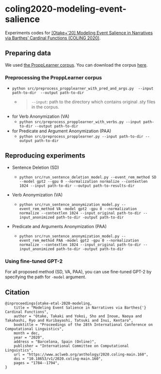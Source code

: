 # coling2020-modeling-event-salience
Experiments codes for [[Otake+'20] Modeling Event Salience in Narratives via Barthes’ Cardinal Functions (COLING 2020)]( https://www.aclweb.org/anthology/2020.coling-main.160/).

## Preparing data
We used [the ProppLearner corpus](https://academic.oup.com/dsh/article/32/2/284/2957394).
You can download the corpus [here](https://dspace.mit.edu/handle/1721.1/100054?show=full).

### Preprocessing the ProppLearner corpus
- ```python src/preprocess_propplearner_with_pred_and_args.py  --input path-to-dir  --output path-to-dir```
    - > `--input`: path to the directory which contains original .sty files in the corpus.
- for Verb Anonymization (VA)
    - `python src/preprocess_propplearner_with_verbs.py --input path-to-dir --output path-to-dir`
- for Predicate and Argument Anonymization (PAA)
    - `python src/preprocess_propplearner.py --input path-to-dir --output path-to-dir`


## Reproducing experiments
- Sentence Deletion (SD)
    - `python src/run_sentence_deletion_model.py --event_rem_method SD --model gpt2 --gpu 0 --normalization normalize --contextlen 1024 --input path-to-dir --output path-to-results-dir`

- Verb Anonymization (VA)
    - `python src/run_sentence_anonymization_model.py --event_rem_method VA -model gpt2 -gpu 0 --normalization normalize --contextlen 1024 --input_original path-to-dir --input_anonimized path-to-dir -output path-to-dir`

- Predicate and Arguments Anonymization (PAA)
    - `python src/run_sentence_anonymization_model.py --event_rem_method PAA -model gpt2 -gpu 0 --normalization normalize --contextlen 1024 --input_original path-to-dir --input_anonimized path-to-dir -output path-to-dir`

### Using fine-tuned GPT-2
For all proposed method (SD, VA, PAA), you can use fine-tuned GPT-2 by specifying the path for `-model` argument.

## Citation
```
@inproceedings{otake-etal-2020-modeling,
    title = "Modeling Event Salience in Narratives via Barthes{'} Cardinal Functions",
    author = "Otake, Takaki and Yokoi, Sho and Inoue, Naoya and Takahashi, Ryo and Kuribayashi, Tatsuki and Inui, Kentaro",
    booktitle = "Proceedings of the 28th International Conference on Computational Linguistics",
    month = dec,
    year = "2020",
    address = "Barcelona, Spain (Online)",
    publisher = "International Committee on Computational Linguistics",
    url = "https://www.aclweb.org/anthology/2020.coling-main.160",
    doi = "10.18653/v1/2020.coling-main.160",
    pages = "1784--1794",
}
```
